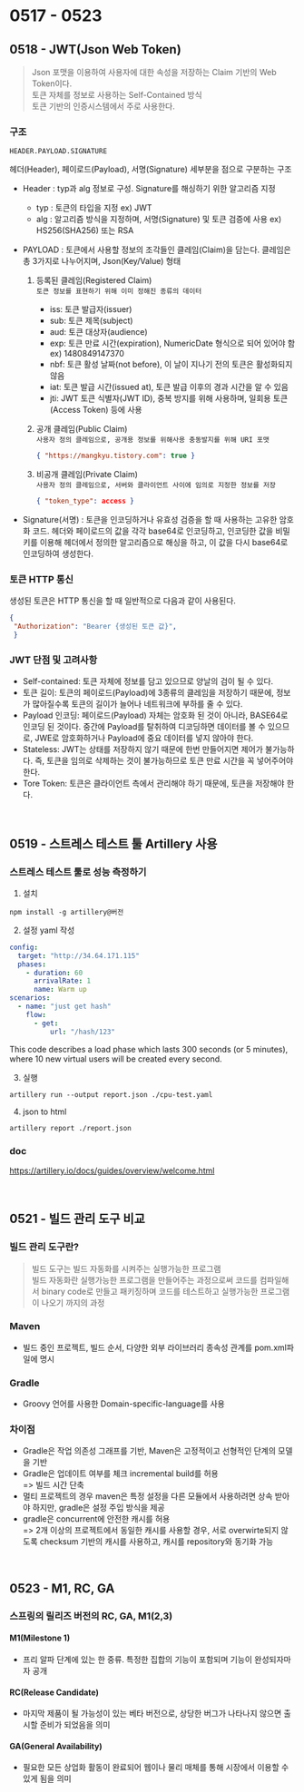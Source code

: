 # 0517 - 0523

## 0518 - JWT(Json Web Token)
> Json 포맷을 이용하여 사용자에 대한 속성을 저장하는 Claim 기반의 Web Token이다.  
> 토큰 자체를 정보로 사용하는 Self-Contained 방식  
> 토큰 기반의 인증시스템에서 주로 사용한다.

### 구조
```
HEADER.PAYLOAD.SIGNATURE
```
헤더(Header), 페이로드(Payload), 서명(Signature) 세부분을 점으로 구분하는 구조

- Header : typ과 alg 정보로 구성. Signature를 해싱하기 위한 알고리즘 지정
    - typ : 토큰의 타입을 지정 ex) JWT
    - alg : 알고리즘 방식을 지정하며, 서명(Signature) 및 토큰 검증에 사용 ex) HS256(SHA256) 또는 RSA

- PAYLOAD : 토큰에서 사용할 정보의 조각들인 클레임(Claim)을 담는다. 클레임은 총 3가지로 나누어지며, Json(Key/Value) 형태
    1. 등록된 클레임(Registered Claim)  
        ```토큰 정보를 표현하기 위해 이미 정해진 종류의 데이터```
        - iss: 토큰 발급자(issuer)
        - sub: 토큰 제목(subject)
        - aud: 토큰 대상자(audience)
        - exp: 토큰 만료 시간(expiration), NumericDate 형식으로 되어 있어야 함 ex) 1480849147370
        - nbf: 토큰 활성 날짜(not before), 이 날이 지나기 전의 토큰은 활성화되지 않음
        - iat: 토큰 발급 시간(issued at), 토큰 발급 이후의 경과 시간을 알 수 있음
        - jti: JWT 토큰 식별자(JWT ID), 중복 방지를 위해 사용하며, 일회용 토큰(Access Token) 등에 사용
    
    2. 공개 클레임(Public Claim)  
        ```사용자 정의 클레임으로, 공개용 정보를 위해사용 충동발지를 위해 URI 포맷```
        ```json
        { "https://mangkyu.tistory.com": true }
        ```

    3. 비공개 클레임(Private Claim)  
        ```사용자 정의 클레임으로, 서버와 클라이언트 사이에 임의로 지정한 정보를 저장```
        ```json
        { "token_type": access }
        ```

- Signature(서명) : 토큰을 인코딩하거나 유효성 검증을 할 때 사용하는 고유한 암호화 코드.
헤더와 페이로드의 값을 각각 base64로 인코딩하고, 인코딩한 값을 비밀 키를 이용해 헤더에서 정의한 알고리즘으로 해싱을 하고, 이 값을 다시 base64로 인코딩하여 생성한다.

### 토큰 HTTP 통신
생성된 토큰은 HTTP 통신을 할 때 일반적으로 다음과 같이 사용된다.
```json
{ 
 "Authorization": "Bearer {생성된 토큰 값}",
 }
```

### JWT 단점 및 고려사항
- Self-contained: 토큰 자체에 정보를 담고 있으므로 양날의 검이 될 수 있다.
- 토큰 길이: 토큰의 페이로드(Payload)에 3종류의 클레임을 저장하기 때문에, 정보가 많아질수록 토큰의 길이가 늘어나 네트워크에 부하를 줄 수 있다.
- Payload 인코딩: 페이로드(Payload) 자체는 암호화 된 것이 아니라, BASE64로 인코딩 된 것이다. 중간에 Payload를 탈취하여 디코딩하면 데이터를 볼 수 있으므로, JWE로 암호화하거나 Payload에 중요 데이터를 넣지 않아야 한다.
- Stateless: JWT는 상태를 저장하지 않기 때문에 한번 만들어지면 제어가 불가능하다. 즉, 토큰을 임의로 삭제하는 것이 불가능하므로 토큰 만료 시간을 꼭 넣어주어야 한다.
- Tore Token: 토큰은 클라이언트 측에서 관리해야 하기 때문에, 토큰을 저장해야 한다.

<br>

## 0519 - 스트레스 테스트 툴 Artillery 사용

### 스트레스 테스트 툴로 성능 측정하기
1. 설치
```shell
npm install -g artillery@버전
```

2. 설정 yaml 작성
```yaml
config:
  target: "http://34.64.171.115"
  phases:
    - duration: 60
      arrivalRate: 1
      name: Warm up
scenarios:
  - name: "just get hash"
    flow:
      - get:
          url: "/hash/123"
```
This code describes a load phase which lasts 300 seconds (or 5 minutes), where 10 new virtual users will be created every second.

3. 실행
```shell
artillery run --output report.json ./cpu-test.yaml
```

4. json to html
```shell
artillery report ./report.json
```

### doc
https://artillery.io/docs/guides/overview/welcome.html

<br>

## 0521 - 빌드 관리 도구 비교
### 빌드 관리 도구란?
> 빌드 도구는 빌드 자동화를 시켜주는 실행가능한 프로그램  
> 빌드 자동화란 실행가능한 프로그램을 만들어주는 과정으로써 코드를 컴파일해서 binary code로 만들고 패키징하며 코드를 테스트하고 실행가능한 프로그램이 나오기 까지의 과정

### Maven
- 빌드 중인 프로젝트, 빌드 순서, 다양한 외부 라이브러리 종속성 관계를 pom.xml파일에 명시

### Gradle
- Groovy 언어를 사용한 Domain-specific-language를 사용

### 차이점
- Gradle은 작업 의존성 그래프를 기반, Maven은 고정적이고 선형적인 단계의 모델을 기반
- Gradle은 업데이트 여부를 체크 incremental build를 허용  
  => 빌드 시간 단축
- 멀티 프로젝트의 경우 maven은 특정 설정을 다른 모듈에서 사용하려면 상속 받아야 하지만, gradle은 설정 주입 방식을 제공
- gradle은 concurrent에 안전한 캐시를 허용  
  => 2개 이상의 프로젝트에서 동일한 캐시를 사용할 경우, 서로 overwirte되지 않도록  checksum 기반의 캐시를 사용하고, 캐시를 repository와 동기화 가능

<br>

## 0523 - M1, RC, GA
### 스프링의 릴리즈 버전의 RC, GA, M1(2,3)
#### M1(Milestone 1)
- 프리 알파 단계에 있는 한 중류. 특정한 집합의 기능이 포함되며 기능이 완성되자마자 공개

#### RC(Release Candidate)
- 마지막 제품이 될 가능성이 있는 베타 버전으로, 상당한 버그가 나타나지 않으면 출시할 준비가 되었음을 의미

#### GA(General Availability)
- 필요한 모든 상업화 활동이 완료되어 웹이나 물리 매체를 통해 시장에서 이용할 수 있게 됨을 의미